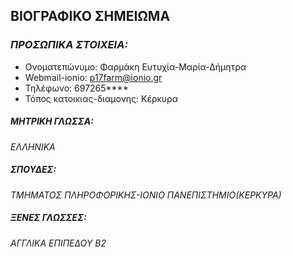 ## ΒΙΟΓΡΑΦΙΚΟ ΣΗΜΕΙΩΜΑ

### _**ΠΡΟΣΩΠΙΚΑ ΣΤΟΙΧΕΙΑ:**_
 * Ονοματεπώνυμο: Φαρμάκη Ευτυχία-Μαρία-Δήμητρα
 * Webmail-ionio: p17farm@ionio.gr
 * Τηλέφωνο: 697265****
 * Τόπος κατοικιας-διαμονης: Κέρκυρα
 

##### **ΜΗΤΡΙΚΗ ΓΛΩΣΣΑ:**
  *ΕΛΛΗΝΙΚΑ*
  

##### **ΣΠΟΥΔΕΣ:**
 *ΤΜΗΜΑΤΟΣ ΠΛΗΡΟΦΟΡΙΚΗΣ-ΙΟΝΙΟ ΠΑΝΕΠΙΣΤΗΜΙΟ(ΚΕΡΚΥΡΑ)*
  

##### **ΞΕΝΕΣ ΓΛΩΣΣΕΣ:**
  *ΑΓΓΛΙΚΑ ΕΠΙΠΕΔΟΥ Β2*
  
 
 
 
 
  


